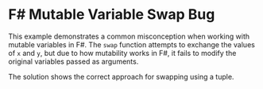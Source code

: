 # F# Mutable Variable Swap Bug

This example demonstrates a common misconception when working with mutable variables in F#.  The `swap` function attempts to exchange the values of `x` and `y`, but due to how mutability works in F#, it fails to modify the original variables passed as arguments. 

The solution shows the correct approach for swapping using a tuple.